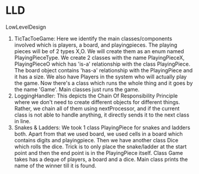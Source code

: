 # LLD
LowLevelDesign

1. TicTacToeGame: Here we identify the main classes/components involved which is players, a board, and playingpieces. The playing pieces will be of 2 types X,O. We will create them as an enum named PlayingPieceType. We create 2 classes with the name PlayingPieceX, PlayingPieceO which has 'is-a' relationship with the class PlayingPiece. The board  object contains 'has-a' relationship with the PlayingPiece and it has a size. We also have Players in the system who will actually play the game. Now there's a class which runs the whole thing and it goes by the name 'Game'. Main classes just runs the game. 
2. LoggingHandler: This depicts the Chain Of Responsibility Principle where we don't need to create different objects for different things. Rather, we chain all of them using nextProcessor, and if the current class is not able to handle anything, it directly sends it to the next class in line.
3. Snakes & Ladders: We took 1 class PlayingPiece for snakes and ladders both. Apart from that we used board, we used cells in a board which contains digits and playingpiece. Then we have another class Dice which rolls the dice. Trick is to only place the snake/ladder at the start point and then the end point is in the PlayingPiece itself. Class Game takes has a deque of players, a board and a dice. Main class prints the name of the winner till it is found. 
